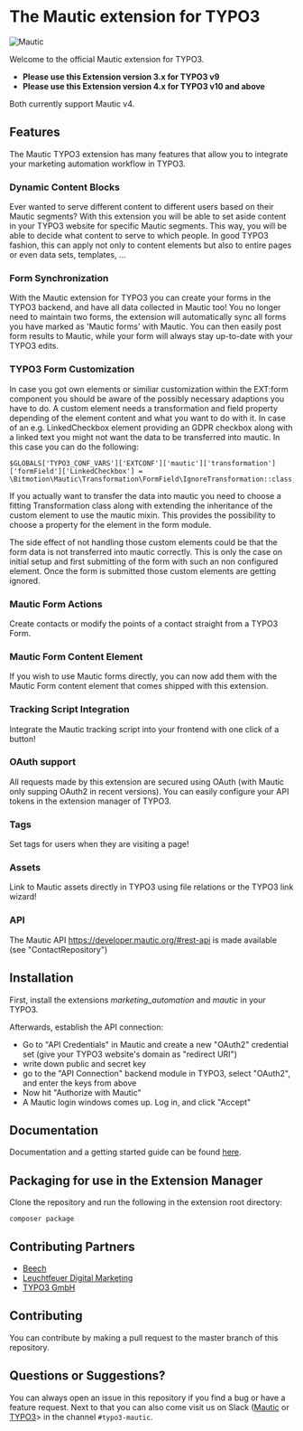 The Mautic extension for TYPO3
===========
![Mautic](https://i.imgur.com/dfbouP1.png "Mautic Open Source Marketing Automation together with the CMS power of TYPO3")

Welcome to the official Mautic extension for TYPO3.

* **Please use this Extension version 3.x for TYPO3 v9**
* **Please use this Extension version 4.x for TYPO3 v10 and above**
 
Both currently support Mautic v4.

## Features
The Mautic TYPO3 extension has many features that allow you to integrate your marketing automation workflow in TYPO3.

### Dynamic Content Blocks
Ever wanted to serve different content to different users based on their Mautic segments? With this extension you will be able to set aside content in your TYPO3 website for specific Mautic segments. This way, you will be able to decide what content to serve to which people.
In good TYPO3 fashion, this can apply not only to content elements but also to entire pages or even data sets, templates, ...

### Form Synchronization
With the Mautic extension for TYPO3 you can create your forms in the TYPO3 backend, and have all data collected in Mautic too! You no longer need to maintain two forms, the extension will automatically sync all forms you have marked as 'Mautic forms' with Mautic. You can then easily post form results to Mautic, while your form will always stay up-to-date with your TYPO3 edits.

### TYPO3 Form Customization
 In case you got own elements or similiar customization within the EXT:form component you should be aware of the possibly necessary adaptions you have to do.
 A custom element needs a transformation and field property depending of the element content and what you want to do with it.
 In case of an e.g. LinkedCheckbox element providing an GDPR checkbox along with a linked text you might not want the data to be transferred into mautic.
 In this case you can do the following:

 
    $GLOBALS['TYPO3_CONF_VARS']['EXTCONF']['mautic']['transformation']['formField']['LinkedCheckbox'] = \Bitmotion\Mautic\Transformation\FormField\IgnoreTransformation::class;


 If you actually want to transfer the data into mautic you need to choose a fitting Transformation class along with extending the inheritance of the custom element to use the mautic mixin. This provides the possibility to choose a property for the element in the form module.

 The side effect of not handling those custom elements could be that the form data is not transferred into mautic correctly.
 This is only the case on initial setup and first submitting of the form with such an non configured element.
 Once the form is submitted those custom elements are getting ignored.

### Mautic Form Actions
Create contacts or modify the points of a contact straight from a TYPO3 Form.

### Mautic Form Content Element
If you wish to use Mautic forms directly, you can now add them with the Mautic Form content element that comes shipped with this extension.

### Tracking Script Integration
Integrate the Mautic tracking script into your frontend with one click of a button!

### OAuth support
All requests made by this extension are secured using OAuth (with Mautic only supping OAuth2 in recent versions). You can easily configure your API tokens in the extension manager of TYPO3.

### Tags ###
Set tags for users when they are visiting a page!

### Assets ###
Link to Mautic assets directly in TYPO3 using file relations or the TYPO3 link wizard!

### API ###
The Mautic API https://developer.mautic.org/#rest-api is made available (see "ContactRepository")

## Installation
First, install the extensions *marketing_automation*  and *mautic* in your TYPO3.

Afterwards, establish the API connection:
* Go to "API Credentials" in Mautic and create a new "OAuth2" credential set (give your TYPO3 website's domain as "redirect URI")
* write down public and secret key
* go to the "API Connection" backend module in TYPO3, select "OAuth2", and enter the keys from above
* Now hit "Authorize with Mautic"
* A Mautic login windows comes up. Log in, and click "Accept"

## Documentation
Documentation and a getting started guide can be found [here](https://docs.typo3.org/p/mautic/mautic-typo3/master/en-us/).

## Packaging for use in the Extension Manager
Clone the repository and run the following in the extension root directory:
```
composer package
```

## Contributing Partners
* [Beech](https://beech.it)
* [Leuchtfeuer Digital Marketing](https://Leuchtfeuer.com)
* [TYPO3 GmbH](https://typo3.com)

## Contributing
You can contribute by making a pull request to the master branch of this repository.

## Questions or Suggestions?
You can always open an issue in this repository if you find a bug or have a feature request. Next to that you can also come visit us on Slack ([Mautic](https://www.mautic.org/slack) or [TYPO3](https://typo3.org/article/how-to-use-slack-in-the-typo3-community/)> in the channel `#typo3-mautic`.
